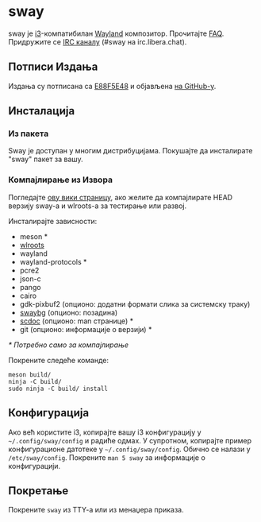 # sway

sway је [i3]-компатибилан [Wayland] композитор. Прочитајте [FAQ]. Придружите се
[IRC каналу] \(#sway на irc.libera.chat).

## Потписи Издања

Издања су потписана са [E88F5E48] и објављена [на GitHub-у][GitHub releases].

## Инсталација

### Из пакета

Sway је доступан у многим дистрибуцијама. Покушајте да инсталирате "sway" пакет за
вашу.

### Компајлирање из Извора

Погледајте [ову вики страницу][Development setup], ако желите да компајлирате HEAD верзију
sway-а и wlroots-а за тестирање или развој.

Инсталирајте зависности:

* meson \*
* [wlroots]
* wayland
* wayland-protocols \*
* pcre2
* json-c
* pango
* cairo
* gdk-pixbuf2 (опционо: додатни формати слика за системску траку)
* [swaybg] (опционо: позадина)
* [scdoc] (опционо: man странице) \*
* git (опционо: информације о верзији) \*

_\* Потребно само за компајлирање_

Покрените следеће команде:

    meson build/
    ninja -C build/
    sudo ninja -C build/ install

## Конфигурација

Ако већ користите i3, копирајте вашу i3 конфигурацију у `~/.config/sway/config` и
радиће одмах. У супротном, копирајте пример конфигурационе датотеке у
`~/.config/sway/config`. Обично се налази у `/etc/sway/config`.
Покрените `man 5 sway` за информације о конфигурацији.

## Покретање

Покрените `sway` из TTY-a или из менаџера приказа.

[i3]: https://i3wm.org/
[Wayland]: http://wayland.freedesktop.org/
[FAQ]: https://github.com/swaywm/sway/wiki
[IRC каналу]: https://web.libera.chat/gamja/?channels=#sway
[E88F5E48]: https://keys.openpgp.org/search?q=34FF9526CFEF0E97A340E2E40FDE7BE0E88F5E48
[GitHub releases]: https://github.com/swaywm/sway/releases
[Development setup]: https://github.com/swaywm/sway/wiki/Development-Setup
[wlroots]: https://gitlab.freedesktop.org/wlroots/wlroots
[swaybg]: https://github.com/swaywm/swaybg/
[scdoc]: https://git.sr.ht/~sircmpwn/scdoc
